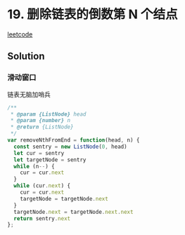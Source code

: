 # 19. 删除链表的倒数第 N 个结点

[leetcode](https://leetcode-cn.com/problems/remove-nth-node-from-end-of-list/)

## Solution

### 滑动窗口

链表无脑加哨兵

```js
/**
 * @param {ListNode} head
 * @param {number} n
 * @return {ListNode}
 */
var removeNthFromEnd = function(head, n) {
  const sentry = new ListNode(0, head)
  let cur = sentry
  let targetNode = sentry
  while (n--) {
    cur = cur.next
  }
  while (cur.next) {
    cur = cur.next
    targetNode = targetNode.next
  }
  targetNode.next = targetNode.next.next
  return sentry.next
};
```


